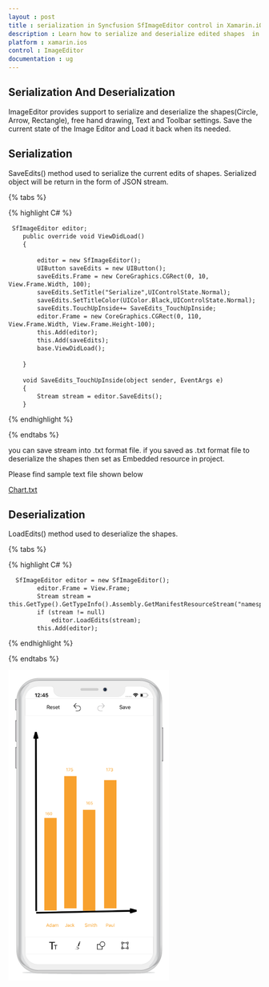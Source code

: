 ```yaml
---
layout : post
title : serialization in Syncfusion SfImageEditor control in Xamarin.iOS
description : Learn how to serialize and deserialize edited shapes  in ImageEditor for Xamarin.iOS
platform : xamarin.ios
control : ImageEditor
documentation : ug
---
```


## Serialization And Deserialization
 ImageEditor provides support to serialize and deserialize the shapes(Circle, Arrow, Rectangle), free hand drawing, Text and Toolbar settings. Save the current state of the Image Editor and Load it back when its needed.

## Serialization
  SaveEdits() method used to serialize the current edits of shapes. Serialized object will be return in the form of JSON stream.

{% tabs %}

{% highlight C# %}
    
	 SfImageEditor editor;
        public override void ViewDidLoad()
        {
           
            editor = new SfImageEditor();
            UIButton saveEdits = new UIButton();
            saveEdits.Frame = new CoreGraphics.CGRect(0, 10, View.Frame.Width, 100);
            saveEdits.SetTitle("Serialize",UIControlState.Normal);
            saveEdits.SetTitleColor(UIColor.Black,UIControlState.Normal);
            saveEdits.TouchUpInside+= SaveEdits_TouchUpInside;
            editor.Frame = new CoreGraphics.CGRect(0, 110, View.Frame.Width, View.Frame.Height-100);
            this.Add(editor);
            this.Add(saveEdits);
            base.ViewDidLoad();
           
        }

        void SaveEdits_TouchUpInside(object sender, EventArgs e)
        {
            Stream stream = editor.SaveEdits();
        }
	
{% endhighlight %}

{% endtabs %}

   you can save stream into .txt format file. if you saved as .txt format file to deserialize the shapes then set as Embedded resource in project.

   Please find sample text file shown below

   [Chart.txt](http://www.syncfusion.com/downloads/support/directtrac/general/txt/Chart677841499.txt)
       


## Deserialization
   LoadEdits() method used to deserialize the shapes.

{% tabs %}

{% highlight C# %}
      
      SfImageEditor editor = new SfImageEditor();
            editor.Frame = View.Frame;
            Stream stream = this.GetType().GetTypeInfo().Assembly.GetManifestResourceStream("namespace_name.Resources.Chart.txt");
            if (stream != null)
                editor.LoadEdits(stream);
            this.Add(editor);
	  

{% endhighlight %}

{% endtabs %}

![SfImageEditor](ImageEditor_images/Serialization.png)





